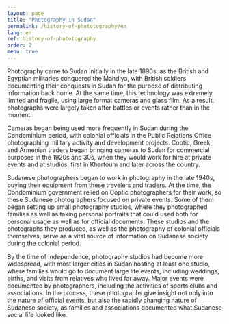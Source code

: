 ```yaml
---
layout: page
title: "Photography in Sudan"
permalink: /history-of-phototography/en
lang: en
ref: history-of-phototography
order: 2
menu: true
---
```


Photography came to Sudan initially in the late 1890s, as the British and Egyptian militaries conquered the Mahdiya, with British soldiers documenting their conquests in Sudan for the purpose of distributing information back home. At the same time, this technology was extremely limited and fragile, using large format cameras and glass film. As a result, photographs were largely taken after battles or events rather than in the moment.

Cameras began being used more frequently in Sudan during the Condominium period, with colonial officials in the Public Relations Office photographing military activity and development projects. Coptic, Greek, and Armenian traders began bringing cameras to Sudan  for commercial purposes in the 1920s and 30s, when they would work for hire at private events and at studios, first in Khartoum and later across the country.

Sudanese photographers began to work in photography in the late 1940s, buying their equipment from these travelers and traders. At the time, the Condominium government relied on Coptic photographers for their work, so these Sudanese photographers focused on private events. Some of them began setting up small photography studios, where they photographed families as well as taking personal portraits that could used both for personal usage as well as for official documents. These studios and the photographs they produced, as well as the photography of colonial officials themselves, serve as a vital source of information on Sudanese society during the colonial period.

By the time of independence, photography studios had become more widespread, with most larger cities in Sudan hosting at least one studio, where families would go to document large life events, including weddings, births, and visits from relatives who lived far away. Major events were documented by photographers, including the activities of sports clubs and associations. In the process, these photographs give insight not only into the nature of official events, but also the rapidly changing nature of Sudanese society, as families and associations documented what Sudanese social life looked like.
